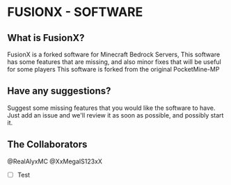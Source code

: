 # FUSIONX - SOFTWARE


## What is FusionX?

FusionX is a forked software for Minecraft Bedrock Servers, This software has some features that are missing, and also minor fixes that will be useful for some players
This software is forked from the original PocketMine-MP

## Have any suggestions?

Suggest some missing features that you would like the software to have. Just add an issue and we'll review it as soon as possible, and possibly start it.

## The Collaborators

@RealAlyxMC
@XxMegaIS123xX

* [ ] Test

